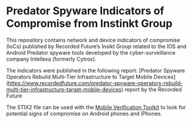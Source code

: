 # Predator Spyware Indicators of Compromise from Instinkt Group

This repository contains network and device indicators of compromise (IoCs) published by Recorded Future’s Insikt Group related to the IOS and Android Predator spyware tools developed by the cyber-surveillance company Intellexa (formerly Cytrox). 

The indicators were published in the following report: [Predator Spyware Operators Rebuild Multi-Tier Infrastructure to Target Mobile Devices] (https://www.recordedfuture.com/predator-spyware-operators-rebuild-multi-tier-infrastructure-target-mobile-devices) report by the Recorded Future 

The STIX2 file can be used with the [Mobile Verification Toolkit](https://github.com/mvt-project/mvt) to look for potential signs of compromise on Android phones and iPhones.


